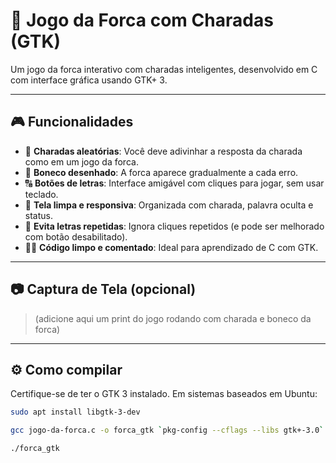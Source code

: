 # 🧠 Jogo da Forca com Charadas (GTK)

Um jogo da forca interativo com charadas inteligentes, desenvolvido em C com interface gráfica usando GTK+ 3.

---

## 🎮 Funcionalidades

- 🧩 **Charadas aleatórias**: Você deve adivinhar a resposta da charada como em um jogo da forca.
- 🧍 **Boneco desenhado**: A forca aparece gradualmente a cada erro.
- 🔠 **Botões de letras**: Interface amigável com cliques para jogar, sem usar teclado.
- 🧼 **Tela limpa e responsiva**: Organizada com charada, palavra oculta e status.
- 🚫 **Evita letras repetidas**: Ignora cliques repetidos (e pode ser melhorado com botão desabilitado).
- 🧑‍💻 **Código limpo e comentado**: Ideal para aprendizado de C com GTK.

---

## 📷 Captura de Tela (opcional)

> (adicione aqui um print do jogo rodando com charada e boneco da forca)

---

## ⚙️ Como compilar

Certifique-se de ter o GTK 3 instalado. Em sistemas baseados em Ubuntu:

```bash
sudo apt install libgtk-3-dev

gcc jogo-da-forca.c -o forca_gtk `pkg-config --cflags --libs gtk+-3.0`

./forca_gtk

